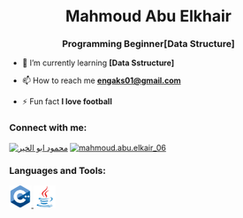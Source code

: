 <h1 align="center"> Mahmoud Abu Elkhair</h1>
<h3 align="center">Programming Beginner[Data Structure]</h3>

- 🌱 I’m currently learning **[Data Sstructure]**

- 📫 How to reach me **engaks01@gmail.com**

- ⚡ Fun fact **I love football**

<h3 align="left">Connect with me:</h3>
<p align="left">
<a href="https://fb.com/محمود ابو الخير" target="blank"><img align="center" src="https://raw.githubusercontent.com/rahuldkjain/github-profile-readme-generator/master/src/images/icons/Social/facebook.svg" alt="محمود ابو الخير" height="30" width="40" /></a>
<a href="https://instagram.com/mahmoud.abu.elkair_06" target="blank"><img align="center" src="https://raw.githubusercontent.com/rahuldkjain/github-profile-readme-generator/master/src/images/icons/Social/instagram.svg" alt="mahmoud.abu.elkair_06" height="30" width="40" /></a>
</p>

<h3 align="left">Languages and Tools:</h3>
<p align="left"> <a href="https://www.w3schools.com/cpp/" target="_blank" rel="noreferrer"> <img src="https://raw.githubusercontent.com/devicons/devicon/master/icons/cplusplus/cplusplus-original.svg" alt="cplusplus" width="40" height="40"/> </a> <a href="https://www.java.com" target="_blank" rel="noreferrer"> <img src="https://raw.githubusercontent.com/devicons/devicon/master/icons/java/java-original.svg" alt="java" width="40" height="40"/> </a> </p>
